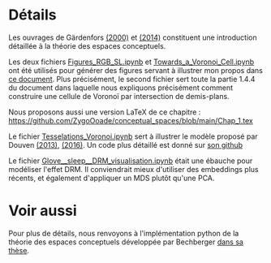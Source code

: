# Détails

Les ouvrages de Gärdenfors [(2000)](https://doi.org/10.7551/mitpress/2076.001.0001) et [(2014)](https://doi.org/10.7551/mitpress/9629.001.0001) constituent une introduction détaillée à la théorie des espaces conceptuels.

Les deux fichiers [Figures_RGB_SL.ipynb](https://github.com/ZygoOoade/conceptual_spaces/blob/main/Figures.%20RGB%20-%20HSL.ipynb) et [Towards_a_Voronoi_Cell.ipynb](https://github.com/ZygoOoade/conceptual_spaces/blob/main/Vers_une_cellule_de_Voronoï.ipynb) ont été utilisés pour générer des figures servant à illustrer mon propos dans [ce document](https://drive.google.com/file/d/1aH7IRMDfj3Cjz2B0EjOcGe75CNksNWy0/view?usp=drive_link). Plus précisément, le second fichier sert toute la partie 1.4.4 du document dans laquelle nous expliquons précisément comment construire une cellule de Voronoï par intersection de demis-plans.

Nous proposons aussi une version LaTeX de ce chapitre : https://github.com/ZygoOoade/conceptual_spaces/blob/main/Chap_1.tex


Le fichier [Tesselations_Voronoi.ipynb](https://github.com/ZygoOoade/conceptual_spaces/blob/main/Tesselations_Voronoi.ipynb) sert à illustrer le modèle proposé par Douven [(2013)](https://doi.org/10.1007/s10992-011-9216-0), [(2016)](https://doi.org/10.1016/j.cognition.2016.03.007). Un code plus détaillé est donné sur [son github](https://github.com/IgorDouven/LearningConcepts/blob/main/learning_concepts.jl)

Le fichier [Glove__sleep__DRM_visualisation.ipynb](https://github.com/ZygoOoade/conceptual_spaces/blob/main/Glove__sleep__DRM_visualisation.ipynb) était une ébauche pour modéliser l'effet DRM. Il conviendrait mieux d'utiliser des embeddings plus récents, et également d'appliquer un MDS plutôt qu'une PCA.

# Voir aussi
Pour plus de détails, nous renvoyons à l'implémentation python de la théorie des espaces conceptuels développée par Bechberger [dans sa thèse](https://osnadocs.ub.uni-osnabrueck.de/handle/ds-2023120110100).
